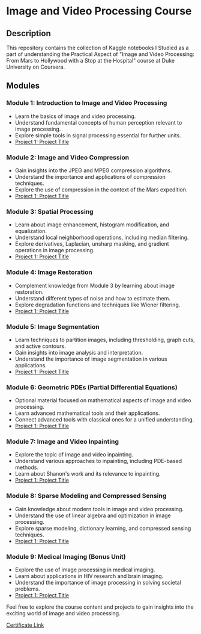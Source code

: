 # Image and Video Processing Course

## Description
This repository contains the collection of Kaggle notebooks I Studied as a part of understanding the Practical Aspect of "Image and Video Processing: From Mars to Hollywood with a Stop at the Hospital" course at Duke University on Coursera.

## Modules
### Module 1: Introduction to Image and Video Processing
- Learn the basics of image and video processing.
- Understand fundamental concepts of human perception relevant to image processing.
- Explore simple tools in signal processing essential for further units.
- [Project 1: Project Title](insert_project_link_here)

### Module 2: Image and Video Compression
- Gain insights into the JPEG and MPEG compression algorithms.
- Understand the importance and applications of compression techniques.
- Explore the use of compression in the context of the Mars expedition.
- [Project 1: Project Title](insert_project_link_here)

### Module 3: Spatial Processing
- Learn about image enhancement, histogram modification, and equalization.
- Understand local neighborhood operations, including median filtering.
- Explore derivatives, Laplacian, unsharp masking, and gradient operations in image processing.
- [Project 1: Project Title](insert_project_link_here)

### Module 4: Image Restoration
- Complement knowledge from Module 3 by learning about image restoration.
- Understand different types of noise and how to estimate them.
- Explore degradation functions and techniques like Wiener filtering.
- [Project 1: Project Title](insert_project_link_here)

### Module 5: Image Segmentation
- Learn techniques to partition images, including thresholding, graph cuts, and active contours.
- Gain insights into image analysis and interpretation.
- Understand the importance of image segmentation in various applications.
- [Project 1: Project Title](insert_project_link_here)

### Module 6: Geometric PDEs (Partial Differential Equations)
- Optional material focused on mathematical aspects of image and video processing.
- Learn advanced mathematical tools and their applications.
- Connect advanced tools with classical ones for a unified understanding.
- [Project 1: Project Title](insert_project_link_here)

### Module 7: Image and Video Inpainting
- Explore the topic of image and video inpainting.
- Understand various approaches to inpainting, including PDE-based methods.
- Learn about Shanon's work and its relevance to inpainting.
- [Project 1: Project Title](insert_project_link_here)

### Module 8: Sparse Modeling and Compressed Sensing
- Gain knowledge about modern tools in image and video processing.
- Understand the use of linear algebra and optimization in image processing.
- Explore sparse modeling, dictionary learning, and compressed sensing techniques.
- [Project 1: Project Title](insert_project_link_here)

### Module 9: Medical Imaging (Bonus Unit)
- Explore the use of image processing in medical imaging.
- Learn about applications in HIV research and brain imaging.
- Understand the importance of image processing in solving societal problems.
- [Project 1: Project Title](insert_project_link_here)


Feel free to explore the course content and projects to gain insights into the exciting world of image and video processing.

[Certificate Link](https://www.coursera.org/account/accomplishments/verify/U8VBGGS9HKMX)

